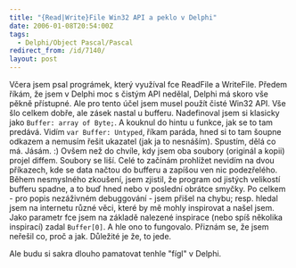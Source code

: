 ```yaml
---
title: "{Read|Write}File Win32 API a peklo v Delphi"
date: 2006-01-08T20:54:00Z
tags:
  - Delphi/Object Pascal/Pascal
redirect_from: /id/7140/
layout: post
---
```

Včera jsem psal prográmek, který využíval fce ReadFile a WriteFile. Předem říkám, že jsem v Delphi moc s čistým API nedělal, Delphi má skoro vše pěkně přístupné. Ale pro tento účel jsem musel použít čisté Win32 API. Vše šlo celkem dobře, ale zásek nastal u bufferu. Nadefinoval jsem si klasicky jako `Buffer: array of Byte;`. A kouknul do hintu u funkce, jak se to tam predává. Vidím `var Buffer: Untyped`, říkam paráda, hned si to tam šoupne odkazem a nemusím řešit ukazatel (jak ja to nesnáším). Spustím, dělá co má. Jásám. :) Ovšem než do chvíle, kdy jsem oba soubory (originál a kopii) projel diffem. Soubory se liší. Celé to začínám prohlížet nevidím na dvou příkazech, kde se data načtou do bufferu a zapíšou ven nic podezřelého. Během nesmyslného zkoušení, jsem zjistil, že program od jistých velikostí bufferu spadne, a to buď hned nebo v poslední obrátce smyčky. Po celkem - pro popis nezáživném debuggování - jsem přišel na chybu; resp. hledal jsem na internetu různé věci, které by mě mohly inspirovat a našel jsem. Jako parametr fce jsem na základě nalezené inspirace (nebo spíš několika inspirací) zadal `Buffer[0]`. A hle ono to fungovalo. Přiznám se, že jsem neřešil co, proč a jak. Důležité je že, to jede.

Ale budu si sakra dlouho pamatovat tenhle "fígl" v Delphi.